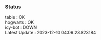 ### Status


table : OK  
hogwarts : OK  
icy-bot : DOWN  
Latest Update : 2023-12-10 04:09:23.823184
